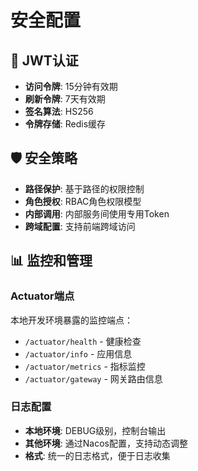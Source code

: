 # 安全配置

## 🔐 JWT认证

- **访问令牌**: 15分钟有效期
- **刷新令牌**: 7天有效期
- **签名算法**: HS256
- **令牌存储**: Redis缓存

## 🛡️ 安全策略

- **路径保护**: 基于路径的权限控制
- **角色授权**: RBAC角色权限模型
- **内部调用**: 内部服务间使用专用Token
- **跨域配置**: 支持前端跨域访问

## 📊 监控和管理

### Actuator端点

本地开发环境暴露的监控端点：
- `/actuator/health` - 健康检查
- `/actuator/info` - 应用信息
- `/actuator/metrics` - 指标监控
- `/actuator/gateway` - 网关路由信息

### 日志配置

- **本地环境**: DEBUG级别，控制台输出
- **其他环境**: 通过Nacos配置，支持动态调整
- **格式**: 统一的日志格式，便于日志收集